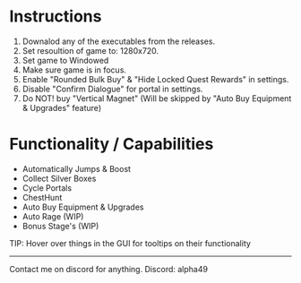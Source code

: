 # Instructions
1. Downalod any of the executables from the releases.
2. Set resoultion of game to: 1280x720.
3. Set game to Windowed
4. Make sure game is in focus.
5. Enable "Rounded Bulk Buy" & "Hide Locked Quest Rewards" in settings.
6. Disable "Confirm Dialogue" for portal in settings.
7. Do NOT! buy "Vertical Magnet" (Will be skipped by "Auto Buy Equipment & Upgrades" feature)

# Functionality / Capabilities
- Automatically Jumps & Boost
- Collect Silver Boxes
- Cycle Portals
- ChestHunt
- Auto Buy Equipment & Upgrades
- Auto Rage (WIP)
- Bonus Stage's (WIP)

TIP: Hover over things in the GUI for tooltips on their functionality

---

Contact me on discord for anything.
Discord: alpha49

